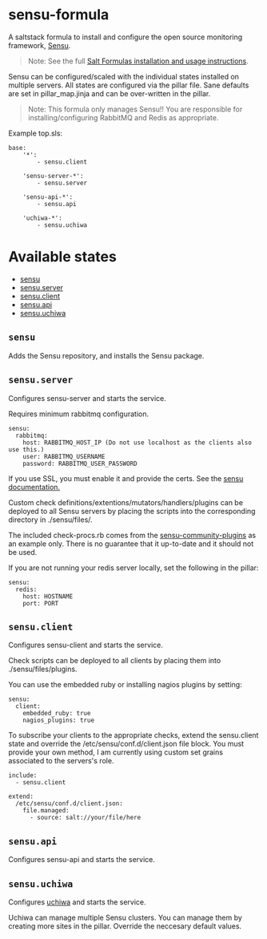 sensu-formula
================

A saltstack formula to install and configure the open source monitoring framework, [Sensu](http://sensuapp.org/).

>Note:
See the full [Salt Formulas installation and usage instructions](http://docs.saltstack.com/en/latest/topics/development/conventions/formulas.html).

Sensu can be configured/scaled with the individual states installed on multiple servers. All states are configured via the pillar file. Sane defaults are set in pillar_map.jinja and can be over-written in the pillar.

>Note:
This formula only manages Sensu!! You are responsible for installing/configuring RabbitMQ and Redis as appropriate.

Example top.sls:
```
base:
    '*':
        - sensu.client 

    'sensu-server-*':
        - sensu.server

    'sensu-api-*':
        - sensu.api

    'uchiwa-*':
        - sensu.uchiwa
```

Available states
================
* [sensu](#sensu)
* [sensu.server](#sensuserver)
* [sensu.client](#sensuclient)
* [sensu.api](#sensuapi)
* [sensu.uchiwa](#sensuuchiwa)

``sensu``
------------

Adds the Sensu repository, and installs the Sensu package.

``sensu.server``
------------

Configures sensu-server and starts the service.

Requires minimum rabbitmq configuration. 
```
sensu:
  rabbitmq:
    host: RABBITMQ_HOST_IP (Do not use localhost as the clients also use this.)
    user: RABBITMQ_USERNAME
    password: RABBITMQ_USER_PASSWORD
```

If you use SSL, you must enable it and provide the certs. See the [sensu documentation.](http://sensuapp.org/docs/latest/certificates)

Custom check definitions/extentions/mutators/handlers/plugins can be deployed to all Sensu servers by placing the scripts into the corresponding directory in ./sensu/files/.

The included check-procs.rb comes from the [sensu-community-plugins](https://github.com/sensu/sensu-community-plugins) as an example only. There is no guarantee that it up-to-date and it should not be used.

If you are not running your redis server locally, set the following in the pillar:
```
sensu:
  redis:
    host: HOSTNAME
    port: PORT
```

``sensu.client``
------------

Configures sensu-client and starts the service.

Check scripts can be deployed to all clients by placing them into ./sensu/files/plugins.

You can use the embedded ruby or installing nagios plugins by setting:
```
sensu:
  client:
    embedded_ruby: true
    nagios_plugins: true
```

To subscribe your clients to the appropriate checks, extend the sensu.client state and override the /etc/sensu/conf.d/client.json file block. You must provide your own method, I am currently using custom set grains associated to the servers's role.

```
include:
  - sensu.client

extend:
  /etc/sensu/conf.d/client.json:
    file.managed:
      - source: salt://your/file/here
```

``sensu.api``
------------

Configures sensu-api and starts the service.

``sensu.uchiwa``
------------

Configures [uchiwa](http://sensuapp.org/docs/latest/dashboards_uchiwa) and starts the service.

Uchiwa can manage multiple Sensu clusters. You can manage them by creating more sites in the pillar. Override the neccesary default values.
